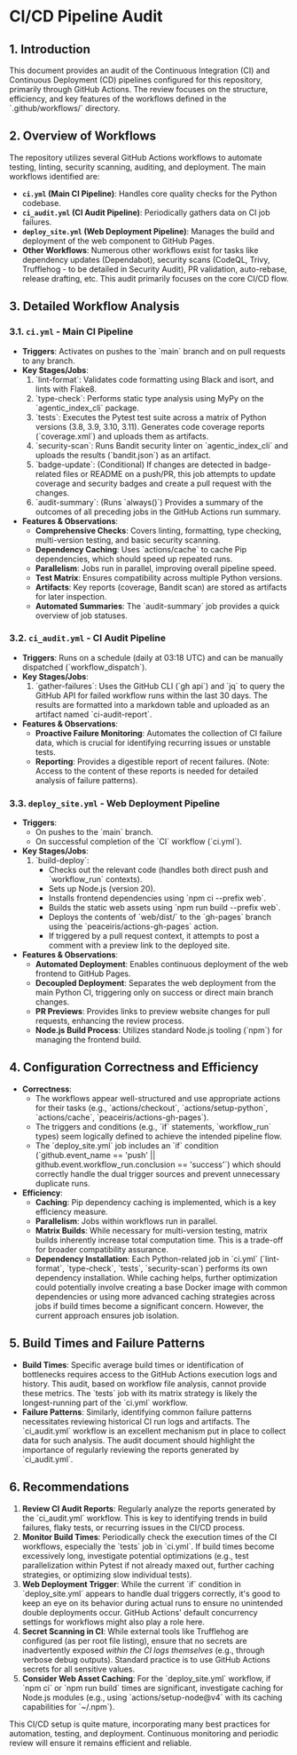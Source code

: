 # CI/CD Pipeline Audit

## 1. Introduction

This document provides an audit of the Continuous Integration (CI) and Continuous Deployment (CD) pipelines configured for this repository, primarily through GitHub Actions. The review focuses on the structure, efficiency, and key features of the workflows defined in the \`.github/workflows/\` directory.

## 2. Overview of Workflows

The repository utilizes several GitHub Actions workflows to automate testing, linting, security scanning, auditing, and deployment. The main workflows identified are:

*   **`ci.yml` (Main CI Pipeline)**: Handles core quality checks for the Python codebase.
*   **`ci_audit.yml` (CI Audit Pipeline)**: Periodically gathers data on CI job failures.
*   **`deploy_site.yml` (Web Deployment Pipeline)**: Manages the build and deployment of the web component to GitHub Pages.
*   **Other Workflows**: Numerous other workflows exist for tasks like dependency updates (Dependabot), security scans (CodeQL, Trivy, Trufflehog - to be detailed in Security Audit), PR validation, auto-rebase, release drafting, etc. This audit primarily focuses on the core CI/CD flow.

## 3. Detailed Workflow Analysis

### 3.1. `ci.yml` - Main CI Pipeline

*   **Triggers**: Activates on pushes to the \`main\` branch and on pull requests to any branch.
*   **Key Stages/Jobs**:
    1.  \`lint-format\`: Validates code formatting using Black and isort, and lints with Flake8.
    2.  \`type-check\`: Performs static type analysis using MyPy on the \`agentic_index_cli\` package.
    3.  \`tests\`: Executes the Pytest test suite across a matrix of Python versions (3.8, 3.9, 3.10, 3.11). Generates code coverage reports (\`coverage.xml\`) and uploads them as artifacts.
    4.  \`security-scan\`: Runs Bandit security linter on \`agentic_index_cli\` and uploads the results (\`bandit.json\`) as an artifact.
    5.  \`badge-update\`: (Conditional) If changes are detected in badge-related files or README on a push/PR, this job attempts to update coverage and security badges and create a pull request with the changes.
    6.  \`audit-summary\`: (Runs \`always()\`) Provides a summary of the outcomes of all preceding jobs in the GitHub Actions run summary.
*   **Features & Observations**:
    *   **Comprehensive Checks**: Covers linting, formatting, type checking, multi-version testing, and basic security scanning.
    *   **Dependency Caching**: Uses \`actions/cache\` to cache Pip dependencies, which should speed up repeated runs.
    *   **Parallelism**: Jobs run in parallel, improving overall pipeline speed.
    *   **Test Matrix**: Ensures compatibility across multiple Python versions.
    *   **Artifacts**: Key reports (coverage, Bandit scan) are stored as artifacts for later inspection.
    *   **Automated Summaries**: The \`audit-summary\` job provides a quick overview of job statuses.

### 3.2. `ci_audit.yml` - CI Audit Pipeline

*   **Triggers**: Runs on a schedule (daily at 03:18 UTC) and can be manually dispatched (\`workflow_dispatch\`).
*   **Key Stages/Jobs**:
    1.  \`gather-failures\`: Uses the GitHub CLI (\`gh api\`) and \`jq\` to query the GitHub API for failed workflow runs within the last 30 days. The results are formatted into a markdown table and uploaded as an artifact named \`ci-audit-report\`.
*   **Features & Observations**:
    *   **Proactive Failure Monitoring**: Automates the collection of CI failure data, which is crucial for identifying recurring issues or unstable tests.
    *   **Reporting**: Provides a digestible report of recent failures. (Note: Access to the content of these reports is needed for detailed analysis of failure patterns).

### 3.3. `deploy_site.yml` - Web Deployment Pipeline

*   **Triggers**:
    *   On pushes to the \`main\` branch.
    *   On successful completion of the \`CI\` workflow (\`ci.yml\`).
*   **Key Stages/Jobs**:
    1.  \`build-deploy\`:
        *   Checks out the relevant code (handles both direct push and \`workflow_run\` contexts).
        *   Sets up Node.js (version 20).
        *   Installs frontend dependencies using \`npm ci --prefix web\`.
        *   Builds the static web assets using \`npm run build --prefix web\`.
        *   Deploys the contents of \`web/dist/\` to the \`gh-pages\` branch using the \`peaceiris/actions-gh-pages\` action.
        *   If triggered by a pull request context, it attempts to post a comment with a preview link to the deployed site.
*   **Features & Observations**:
    *   **Automated Deployment**: Enables continuous deployment of the web frontend to GitHub Pages.
    *   **Decoupled Deployment**: Separates the web deployment from the main Python CI, triggering only on success or direct main branch changes.
    *   **PR Previews**: Provides links to preview website changes for pull requests, enhancing the review process.
    *   **Node.js Build Process**: Utilizes standard Node.js tooling (\`npm\`) for managing the frontend build.

## 4. Configuration Correctness and Efficiency

*   **Correctness**:
    *   The workflows appear well-structured and use appropriate actions for their tasks (e.g., \`actions/checkout\`, \`actions/setup-python\`, \`actions/cache\`, \`peaceiris/actions-gh-pages\`).
    *   The triggers and conditions (e.g., \`if\` statements, \`workflow_run\` types) seem logically defined to achieve the intended pipeline flow.
    *   The \`deploy_site.yml\` job includes an \`if\` condition (\`github.event_name == 'push' || github.event.workflow_run.conclusion == 'success'\`) which should correctly handle the dual trigger sources and prevent unnecessary duplicate runs.
*   **Efficiency**:
    *   **Caching**: Pip dependency caching is implemented, which is a key efficiency measure.
    *   **Parallelism**: Jobs within workflows run in parallel.
    *   **Matrix Builds**: While necessary for multi-version testing, matrix builds inherently increase total computation time. This is a trade-off for broader compatibility assurance.
    *   **Dependency Installation**: Each Python-related job in \`ci.yml\` (\`lint-format\`, \`type-check\`, \`tests\`, \`security-scan\`) performs its own dependency installation. While caching helps, further optimization could potentially involve creating a base Docker image with common dependencies or using more advanced caching strategies across jobs if build times become a significant concern. However, the current approach ensures job isolation.

## 5. Build Times and Failure Patterns

*   **Build Times**: Specific average build times or identification of bottlenecks requires access to the GitHub Actions execution logs and history. This audit, based on workflow file analysis, cannot provide these metrics. The \`tests\` job with its matrix strategy is likely the longest-running part of the \`ci.yml\` workflow.
*   **Failure Patterns**: Similarly, identifying common failure patterns necessitates reviewing historical CI run logs and artifacts. The \`ci_audit.yml\` workflow is an excellent mechanism put in place to collect data for such analysis. The audit document should highlight the importance of regularly reviewing the reports generated by \`ci_audit.yml\`.

## 6. Recommendations

1.  **Review CI Audit Reports**: Regularly analyze the reports generated by the \`ci_audit.yml\` workflow. This is key to identifying trends in build failures, flaky tests, or recurring issues in the CI/CD process.
2.  **Monitor Build Times**: Periodically check the execution times of the CI workflows, especially the \`tests\` job in \`ci.yml\`. If build times become excessively long, investigate potential optimizations (e.g., test parallelization within Pytest if not already maxed out, further caching strategies, or optimizing slow individual tests).
3.  **Web Deployment Trigger**: While the current \`if\` condition in \`deploy_site.yml\` appears to handle dual triggers correctly, it's good to keep an eye on its behavior during actual runs to ensure no unintended double deployments occur. GitHub Actions' default concurrency settings for workflows might also play a role here.
4.  **Secret Scanning in CI**: While external tools like Trufflehog are configured (as per root file listing), ensure that no secrets are inadvertently exposed *within the CI logs themselves* (e.g., through verbose debug outputs). Standard practice is to use GitHub Actions secrets for all sensitive values.
5.  **Consider Web Asset Caching**: For the \`deploy_site.yml\` workflow, if \`npm ci\` or \`npm run build\` times are significant, investigate caching for Node.js modules (e.g., using \`actions/setup-node@v4\` with its caching capabilities for \`~/.npm\`).

This CI/CD setup is quite mature, incorporating many best practices for automation, testing, and deployment. Continuous monitoring and periodic review will ensure it remains efficient and reliable.
